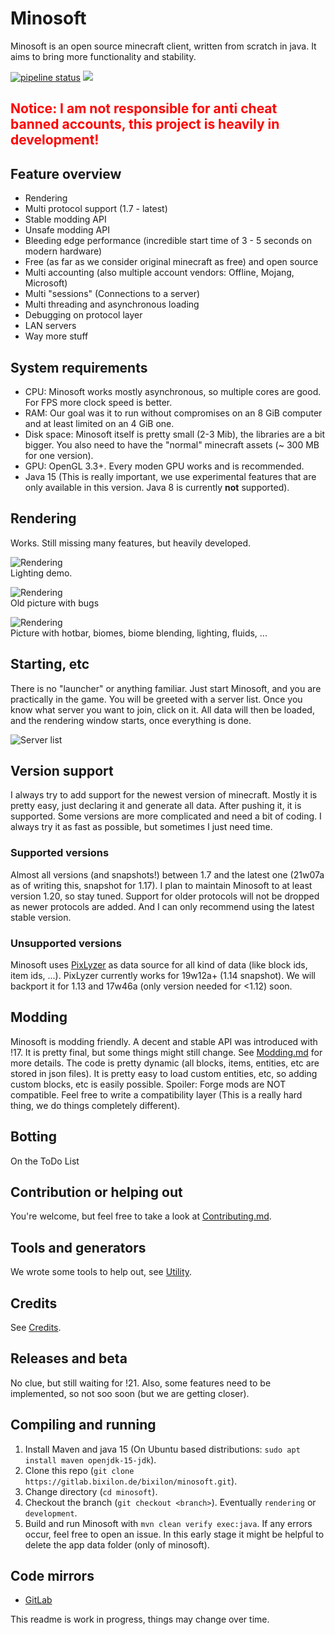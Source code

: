 # Minosoft

Minosoft is an open source minecraft client, written from scratch in java. It aims to bring more functionality and stability.

[![pipeline status](https://gitlab.bixilon.de/bixilon/minosoft/badges/master/pipeline.svg)](https://gitlab.bixilon.de/bixilon/minosoft/-/commits/master)
[![](https://jitpack.io/v/de.bixilon.gitlab.bixilon/minosoft.svg)](https://jitpack.io/#de.bixilon.gitlab.bixilon/minosoft)

<h2><span style="color:red">Notice: I am not responsible for anti cheat banned accounts, this project is heavily in development!</span></h2>

## Feature overview

- Rendering
- Multi protocol support (1.7 - latest)
- Stable modding API
- Unsafe modding API
- Bleeding edge performance (incredible start time of 3 - 5 seconds on modern hardware)
- Free (as far as we consider original minecraft as free) and open source
- Multi accounting (also multiple account vendors: Offline, Mojang, Microsoft)
- Multi "sessions" (Connections to a server)
- Multi threading and asynchronous loading
- Debugging on protocol layer
- LAN servers
- Way more stuff

## System requirements

- CPU: Minosoft works mostly asynchronous, so multiple cores are good. For FPS more clock speed is better.
- RAM: Our goal was it to run without compromises on an 8 GiB computer and at least limited on an 4 GiB one.
- Disk space: Minosoft itself is pretty small (2-3 Mib), the libraries are a bit bigger. You also need to have the "normal" minecraft assets (~ 300 MB for one version).
- GPU: OpenGL 3.3+. Every moden GPU works and is recommended.
- Java 15 (This is really important, we use experimental features that are only available in this version. Java 8 is currently **not** supported).

## Rendering

Works. Still missing many features, but heavily developed.

![Rendering](doc/img/rendering1.png)  
Lighting demo.

![Rendering](doc/img/rendering2.png)  
Old picture with bugs

![Rendering](doc/img/rendering3.png)  
Picture with hotbar, biomes, biome blending, lighting, fluids, ...

## Starting, etc

There is no "launcher" or anything familiar. Just start Minosoft, and you are practically in the game. You will be greeted with a server list. Once you know what server you want to join, click on it. All data will then be loaded, and the rendering window starts, once everything is done.

![Server list](doc/img/server_list.png)

## Version support

I always try to add support for the newest version of minecraft. Mostly it is pretty easy, just declaring it and generate all data. After pushing it, it is supported. Some versions are more complicated and need a bit of coding. I always try it as fast as possible, but sometimes I just need time.

### Supported versions

Almost all versions (and snapshots!) between 1.7 and the latest one (21w07a as of writing this, snapshot for 1.17). I plan to maintain Minosoft to at least version 1.20, so stay tuned. Support for older protocols will not be dropped as newer protocols are added. And I can only recommend using the latest stable version.

### Unsupported versions

Minosoft uses [PixLyzer](https://gitlab.bixilon.de/bixilon/pixlyzer) as data source for all kind of data (like block ids, item ids, ...). PixLyzer currently works for 19w12a+ (1.14 snapshot). We will backport it for 1.13 and 17w46a (only version needed for <1.12) soon.

## Modding

Minosoft is modding friendly. A decent and stable API was introduced with !17. It is pretty final, but some things might still change. See [Modding.md](doc/Modding.md) for more details. The code is pretty dynamic (all blocks, items, entities, etc are stored in json files). It is pretty easy to load custom entities, etc, so adding custom blocks, etc is easily possible. Spoiler: Forge mods are NOT compatible. Feel free to write a compatibility layer (This is a really hard thing, we do things
completely different).

## Botting

On the ToDo List

## Contribution or helping out

You're welcome, but feel free to take a look at [Contributing.md](/Contributing.md).

## Tools and generators

We wrote some tools to help out, see [Utility](util/ReadMe.md).

## Credits

See [Credits](Credits.md).

## Releases and beta

No clue, but still waiting for !21. Also, some features need to be implemented, so not soo soon (but we are getting closer).

## Compiling and running

1. Install Maven and java 15 (On Ubuntu based distributions: `sudo apt install maven openjdk-15-jdk`).
2. Clone this repo (`git clone https://gitlab.bixilon.de/bixilon/minosoft.git`).
3. Change directory (`cd minosoft`).
4. Checkout the branch (`git checkout <branch>`). Eventually `rendering` or `development`.
5. Build and run Minosoft with `mvn clean verify exec:java`. If any errors occur, feel free to open an issue. In this early stage it might be helpful to delete the app data folder (only of minosoft).

## Code mirrors

- [GitLab](https://gitlab.com/Bixilon/minosoft)

This readme is work in progress, things may change over time.
